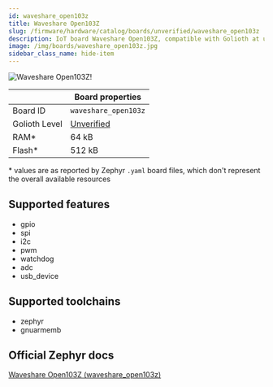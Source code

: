 ```yaml
---
id: waveshare_open103z
title: Waveshare Open103Z
slug: /firmware/hardware/catalog/boards/unverified/waveshare_open103z
description: IoT board Waveshare Open103Z, compatible with Golioth at unverified level.
image: /img/boards/waveshare_open103z.jpg
sidebar_class_name: hide-item
---
```


[//]: # (This is an auto-generated file, do not edit! Changes to it will be lost upon re-generation)

![Waveshare Open103Z!](/img/boards/waveshare_open103z.jpg "Waveshare Open103Z")

|                | Board properties     |
| -------------  | -------------------- |
| Board ID       | `waveshare_open103z` |
| Golioth Level  | [Unverified](/firmware/hardware#unverified-boards) |
| RAM*           | 64 kB |
| Flash*         | 512 kB |

\* values are as reported by Zephyr `.yaml` board files, which don't represent the overall available resources



## Supported features

* gpio
* spi
* i2c
* pwm
* watchdog
* adc
* usb_device

## Supported toolchains

* zephyr
* gnuarmemb

## Official Zephyr docs

[Waveshare Open103Z (waveshare_open103z)](https://docs.zephyrproject.org/latest/boards/waveshare/open103z/doc/index.html)
